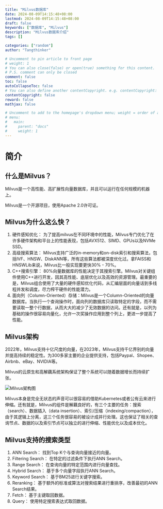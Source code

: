 ```yaml
---
title: "Milvus数据库"
date: 2024-08-09T14:15:48+08:00
lastmod: 2024-08-09T14:15:48+08:00
draft: false
keywords: ["数据库", "Milvus"]
description: "Milvus数据库介绍"
tags: []

categories: ["random"]
author: "Tangthinker"

# Uncomment to pin article to front page
# weight: 1
# You can also close(false) or open(true) something for this content.
# P.S. comment can only be closed
comment: false
toc: false
autoCollapseToc: false
# You can also define another contentCopyright. e.g. contentCopyright: "This is another copyright."
contentCopyright: false
reward: false
mathjax: false

# Uncomment to add to the homepage's dropdown menu; weight = order of article
# menu:
#   main:
#     parent: "docs"
#     weight: 1
---
```


<!--more-->


# 简介

## 什么是Milvus？

Milvus是一个高性能、高扩展性向量数据库，并且可以运行在任何规模的机器上。

Milvus是一个开源项目，使用Apache 2.0许可证。

## Milvus为什么这么快？

1. 硬件感知优化： 为了提高milvus在不同环境中的性能，Milvus专门优化了在许多硬件架构和平台上的性能表现，包括AVX512、SIMD、GPUs以及NVMe SSD。
2. 高级搜索算法： Milvus支持广泛的in-memory和on-disk索引和搜索算法，包括IVF、HNSW、DiskANN等，所有这些算法都被深度优化过。拿FAISS和HNSWLib来说，Milvus比一般实现要更快30% - 70%。
3. C++搜索引擎： 80%向量数据库的性能决定于其搜索引擎。Milvus对关键组件使用C++进行开发，因其高性能、底层优化以及高效的资源管理。最重要的是，Milvus组合使用了大量的硬件感知优化代码，从汇编层面的向量话到多线程并发和调度，尽力榨干硬件的性能潜力。
4. 面向列（Column-Oriented）存储：Milvus是一个Column-Oriented的向量数据库。当执行一个查询操作时，面向列的数据库只读取特定的字段，而不需要读取一整个行数据，从而大大的减少了无效数据的访问。还有就是，以列为基础的操作很容易向量化，允许一次奖操作应用到整个列上，更进一步提高了性能。

## Milvus架构

2022年，Milvus支持十亿尺度的向量，在2023年，Milvus支持千亿界别的向量并提高持续的稳定性。为300多家主要的企业提供支持，包括Paypal、Shopee、Airbnb、eBay、NVIDIA等。

Milvus的云原生和高解藕系统架构保证了整个系统可以随着数据增长而持续扩张。

![Milvus架构图](/img/random/milvus-architecture.png)

Milvus本身是完全无状态的声音可以很容易的借助Kubernetes或者公有云来进行伸缩。还有就是，Milvus的组件是解藕良好的，有三个主要的任务：搜索（search）、数据插入（data insertion）、索引/压缩（indexing/compaction），由于其逻辑上分离，这三个任务很容易的被设计成并行处理。这也保证了相关的查询节点、数据的以及索引节点可以独立的进行伸缩、性能优化以及成本优化。

## Milvus支持的搜索类型

1. ANN Search： 找到Top K个与查询向量接近的向量。
2. Filtering Search： 在特定的过滤条件下执行ANN Search。
3. Range Search： 在查询向量的特定范围内进行向量查找。
4. Hybrid Search： 基于多个向量字段执行ANN Search。
5. Keyword Search： 基于BM25进行关键字搜索。
6. Reranking： 基于额外的标准或算法对搜索结果进行重排序，改善最初的ANN Search结果。
7. Fetch： 基于主键取回数据。
8. Query： 使用特定搜索表达式取回数据。
